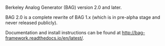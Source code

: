 Berkeley Analog Generator (BAG) version 2.0 and later.

BAG 2.0 is a complete rewrite of BAG 1.x (which is in pre-alpha stage and
never released publicly).

Documentation and install instructions can be found at <http://bag-framework.readthedocs.io/en/latest/>.
